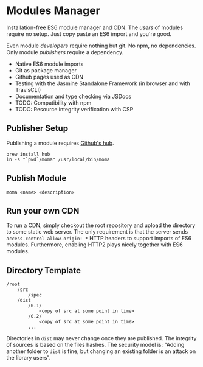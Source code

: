 # Modules Manager
Installation-free ES6 module manager and CDN. The *users* of modules require no setup. Just copy paste an ES6 import and you're good. 

Even module *developers* require nothing but git. No npm, no dependencies. Only module *publishers* require a dependency. 

- Native ES6 module imports
- Git as package manager
- Github pages used as CDN
- Testing with the Jasmine Standalone Framework (in browser and with TravisCLI)
- Documentation and type checking via JSDocs
- TODO: Compatibility with npm
- TODO: Resource integrity verification with CSP


## Publisher Setup
Publishing a module requires [Github's hub](https://hub.github.com/).  

```
brew install hub
ln -s "`pwd`/moma" /usr/local/bin/moma
```

## Publish Module
```
moma <name> <description>
```

## Run your own CDN
To run a CDN, simply checkout the root repository and upload the directory to some static web server.
The only requirement is that the server sends `access-control-allow-origin: *` HTTP headers to support imports of ES6 modules. Furthermore, enabling HTTP2 plays nicely together with ES6 modules.


## Directory Template
```
/root
	/src
		/spec
	/dist
		/0.1/
			<copy of src at some point in time>
		/0.2/
			<copy of src at some point in time>
		...
```

Directories in `dist` may never change once they are published. The integrity of sources is based on the files hashes.
The security model is: "Adding another folder to `dist` is fine, but changing an existing folder is an attack on the library users".